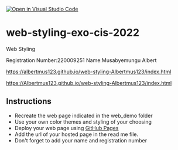 [![Open in Visual Studio Code](https://classroom.github.com/assets/open-in-vscode-c66648af7eb3fe8bc4f294546bfd86ef473780cde1dea487d3c4ff354943c9ae.svg)](https://classroom.github.com/online_ide?assignment_repo_id=8139510&assignment_repo_type=AssignmentRepo)
# web-styling-exo-cis-2022
Web Styling

Registration Number:220009251 
Name:Musabyemungu Albert 

https://albertmus123.github.io/web-styling-Albertmus123/index.html 

https://Albertmus123.github.io/web-styling-Albertmus123/index.html


## Instructions

- Recreate the web page indicated in the web_demo folder
- Use your own color themes and styling of your choosing
- Deploy your web page using [GitHub Pages](https://pages.github.com/)
- Add the url of your hosted page in the read me file.
- Don't forget to add your name and registration number
